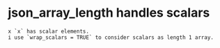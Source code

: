 # json_array_length handles scalars

    x `x` has scalar elements.
    i use `wrap_scalars = TRUE` to consider scalars as length 1 array.

